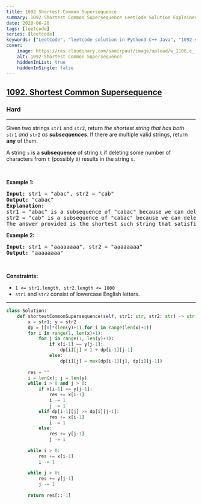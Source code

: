 ```yaml
---
title: 1092 Shortest Common Supersequence
summary: 1092 Shortest Common Supersequence LeetCode Solution Explained
date: 2020-06-20
tags: [leetcode]
series: [leetcode]
keywords: ["LeetCode", "leetcode solution in Python3 C++ Java", "1092-shortest-common-supersequence LeetCode Solution Explained"]
cover:
    image: https://res.cloudinary.com/samirpaul/image/upload/w_1100,c_fit,co_rgb:FFFFFF,l_text:Arial_75_bold:1092 Shortest Common Supersequence - Solution Explained/problem-solving.webp
    alt: 1092 Shortest Common Supersequence
    hiddenInList: true
    hiddenInSingle: false
---
```



<h2><a href="https://leetcode.com/problems/shortest-common-supersequence/">1092. Shortest Common Supersequence </a></h2><h3>Hard</h3><hr><div><p>Given two strings <code>str1</code> and <code>str2</code>, return <em>the shortest string that has both </em><code>str1</code><em> and </em><code>str2</code><em> as <strong>subsequences</strong></em>. If there are multiple valid strings, return <strong>any</strong> of them.</p>

<p>A string <code>s</code> is a <strong>subsequence</strong> of string <code>t</code> if deleting some number of characters from <code>t</code> (possibly <code>0</code>) results in the string <code>s</code>.</p>

<p>&nbsp;</p>
<p><strong>Example 1:</strong></p>

<pre><strong>Input:</strong> str1 = "abac", str2 = "cab"
<strong>Output:</strong> "cabac"
<strong>Explanation:</strong> 
str1 = "abac" is a subsequence of "cabac" because we can delete the first "c".
str2 = "cab" is a subsequence of "cabac" because we can delete the last "ac".
The answer provided is the shortest such string that satisfies these properties.
</pre>

<p><strong>Example 2:</strong></p>

<pre><strong>Input:</strong> str1 = "aaaaaaaa", str2 = "aaaaaaaa"
<strong>Output:</strong> "aaaaaaaa"
</pre>

<p>&nbsp;</p>
<p><strong>Constraints:</strong></p>

<ul>
	<li><code>1 &lt;= str1.length, str2.length &lt;= 1000</code></li>
	<li><code>str1</code> and <code>str2</code> consist of lowercase English letters.</li>
</ul>
</div>

---




```python
class Solution:
    def shortestCommonSupersequence(self, str1: str, str2: str) -> str:
        x = str1; y = str2
        dp = [[0]*(len(y)+1) for i in range(len(x)+1)]
        for i in range(1, len(x)+1):
            for j in range(1, len(y)+1):
                if x[i-1] == y[j-1]:
                    dp[i][j] = 1 + dp[i-1][j-1]
                else:
                    dp[i][j] = max(dp[i-1][j], dp[i][j-1])
        
        res = ""
        i = len(x); j = len(y)
        while i > 0 and j > 0:
            if x[i-1] == y[j-1]:
                res += x[i-1]
                i -= 1
                j -= 1
            elif dp[i-1][j] >= dp[i][j-1]:
                res += x[i-1]
                i -= 1
            else:
                res += y[j-1]
                j -= 1
        
        while i > 0:
            res += x[i-1]
            i -= 1
        
        while j > 0:
            res += y[j-1]
            j -= 1
    
        return res[::-1]
```
